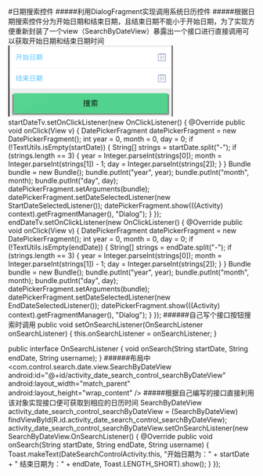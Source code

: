 #日期搜索控件
#####利用DialogFragment实现调用系统日历控件
#####根据日期搜索控件分为开始日期和结束日期，且结束日期不能小于开始日期，为了实现方便重新封装了一个view（SearchByDateView）暴露出一个接口进行直接调用可以获取开始日期和结束日期时间
![github](https://raw.githubusercontent.com/hunimeizi/DateSearchControl/8b16c41609692ea721f5ccb074fc653ae5ed1ed3/app/src/main/res/mipmap-hdpi/searchview.png "github")
startDateTv.setOnClickListener(new OnClickListener() {
                 @Override
                 public void onClick(View v) {
                     DatePickerFragment datePickerFragment = new DatePickerFragment();
                     int year = 0, month = 0, day = 0;
                     if (!TextUtils.isEmpty(startDate)) {
                         String[] strings = startDate.split("-");
                         if (strings.length == 3) {
                             year = Integer.parseInt(strings[0]);
                             month = Integer.parseInt(strings[1]) - 1;
                             day = Integer.parseInt(strings[2]);
                         }
                     }
                     Bundle bundle = new Bundle();
                     bundle.putInt("year", year);
                     bundle.putInt("month", month);
                     bundle.putInt("day", day);
                     datePickerFragment.setArguments(bundle);
                     datePickerFragment.setDateSelectedListener(new StartDateSelectedListener());
                     datePickerFragment.show(((Activity) context).getFragmentManager(), "Dialog");
                 }
             });
endDateTv.setOnClickListener(new OnClickListener() {
                 @Override
                 public void onClick(View v) {
                     DatePickerFragment datePickerFragment = new DatePickerFragment();
                     int year = 0, month = 0, day = 0;
                     if (!TextUtils.isEmpty(endDate)) {
                         String[] strings = endDate.split("-");
                         if (strings.length == 3) {
                             year = Integer.parseInt(strings[0]);
                             month = Integer.parseInt(strings[1]) - 1;
                             day = Integer.parseInt(strings[2]);
                         }
                     }
                     Bundle bundle = new Bundle();
                     bundle.putInt("year", year);
                     bundle.putInt("month", month);
                     bundle.putInt("day", day);
                     datePickerFragment.setArguments(bundle);
                     datePickerFragment.setDateSelectedListener(new EndDateSelectedListener());
                     datePickerFragment.show(((Activity) context).getFragmentManager(), "Dialog");
                 }
             });
######自己写个接口按钮搜索时调用
public void setOnSearchListener(OnSearchListener onSearchListener) {
                                this.onSearchListener = onSearchListener;
                                }

public interface OnSearchListener {
                           void onSearch(String startDate, String endDate, String username);
                       }
######布局中
<com.control.search.date.view.SearchByDateView
                             android:id="@+id/activity_date_search_control_searchByDateView"
                             android:layout_width="match_parent"
                             android:layout_height="wrap_content" />
#####根据自己编写的接口直接利用该对象实现接口便可获取到相应的日历时间
        SearchByDateView activity_date_search_control_searchByDateView = (SearchByDateView) findViewById(R.id.activity_date_search_control_searchByDateView);
        activity_date_search_control_searchByDateView.setOnSearchListener(new SearchByDateView.OnSearchListener() {
            @Override
            public void onSearch(String startDate, String endDate, String username) {
                Toast.makeText(DateSearchControlActivity.this, "开始日期为：" + startDate + "   结束日期为：" + endDate, Toast.LENGTH_SHORT).show();
            }
        });